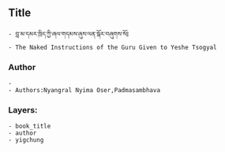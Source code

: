 ## Title
	- བླ་མ་དམར་ཁྲིད་ཀྱི་ཞལ་གདམས་ཞུས་ལན་སྐོར་བཞུགས་སོ༔
	- The Naked Instructions of the Guru Given to Yeshe Tsogyal

### Author
	- 
	- Authors:Nyangral Nyima Oser,Padmasambhava

### Layers:
	- book_title
	- author
	- yigchung
